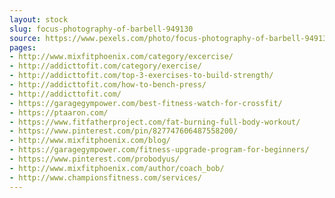 ```yaml
---
layout: stock
slug: focus-photography-of-barbell-949130
source: https://www.pexels.com/photo/focus-photography-of-barbell-949130/
pages:
- http://www.mixfitphoenix.com/category/excercise/
- http://addicttofit.com/category/exercise/
- http://addicttofit.com/top-3-exercises-to-build-strength/
- http://addicttofit.com/how-to-bench-press/
- http://addicttofit.com/
- https://garagegympower.com/best-fitness-watch-for-crossfit/
- https://ptaaron.com/
- https://www.fitfatherproject.com/fat-burning-full-body-workout/
- https://www.pinterest.com/pin/827747606487558200/
- http://www.mixfitphoenix.com/blog/
- https://garagegympower.com/fitness-upgrade-program-for-beginners/
- https://www.pinterest.com/probodyus/
- http://www.mixfitphoenix.com/author/coach_bob/
- http://www.championsfitness.com/services/
---
```

